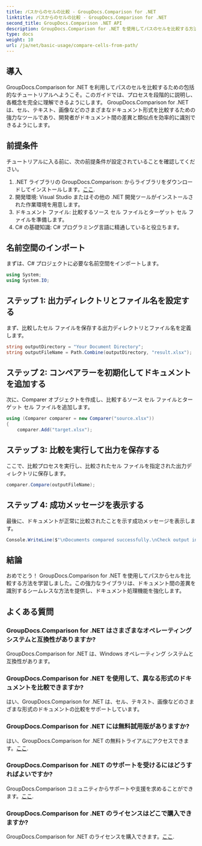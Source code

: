 ```yaml
---
title: パスからのセルの比較 - GroupDocs.Comparison for .NET
linktitle: パスからのセルの比較 - GroupDocs.Comparison for .NET
second_title: GroupDocs.Comparison .NET API
description: GroupDocs.Comparison for .NET を使用してパスのセルを比較する方法を学習します。ドキュメント間の相違点を効率的に識別します。
type: docs
weight: 10
url: /ja/net/basic-usage/compare-cells-from-path/
---
```

## 導入
GroupDocs.Comparison for .NET を利用してパスのセルを比較するための包括的なチュートリアルへようこそ。このガイドでは、プロセスを段階的に説明し、各概念を完全に理解できるようにします。 GroupDocs.Comparison for .NET は、セル、テキスト、画像などのさまざまなドキュメント形式を比較するための強力なツールであり、開発者がドキュメント間の差異と類似点を効率的に識別できるようにします。
## 前提条件
チュートリアルに入る前に、次の前提条件が設定されていることを確認してください。
1. .NET ライブラリの GroupDocs.Comparison: からライブラリをダウンロードしてインストールします。[ここ](https://releases.groupdocs.com/comparison/net/).
2. 開発環境: Visual Studio またはその他の .NET 開発ツールがインストールされた作業環境を用意します。
3. ドキュメント ファイル: 比較するソース セル ファイルとターゲット セル ファイルを準備します。
4. C# の基礎知識: C# プログラミング言語に精通していると役立ちます。

## 名前空間のインポート
まずは、C# プロジェクトに必要な名前空間をインポートします。
```csharp
using System;
using System.IO;
```
## ステップ 1: 出力ディレクトリとファイル名を設定する
まず、比較したセル ファイルを保存する出力ディレクトリとファイル名を定義します。
```csharp
string outputDirectory = "Your Document Directory";
string outputFileName = Path.Combine(outputDirectory, "result.xlsx");
```
## ステップ 2: コンペアラーを初期化してドキュメントを追加する
次に、Comparer オブジェクトを作成し、比較するソース セル ファイルとターゲット セル ファイルを追加します。
```csharp
using (Comparer comparer = new Comparer("source.xlsx"))
{
    comparer.Add("target.xlsx");
```
## ステップ 3: 比較を実行して出力を保存する
ここで、比較プロセスを実行し、比較されたセル ファイルを指定された出力ディレクトリに保存します。
```csharp
comparer.Compare(outputFileName);
```
## ステップ 4: 成功メッセージを表示する
最後に、ドキュメントが正常に比較されたことを示す成功メッセージを表示します。
```csharp
Console.WriteLine($"\nDocuments compared successfully.\nCheck output in {outputDirectory}.");
```

## 結論
おめでとう！ GroupDocs.Comparison for .NET を使用してパスからセルを比較する方法を学習しました。この強力なライブラリは、ドキュメント間の差異を識別するシームレスな方法を提供し、ドキュメント処理機能を強化します。
## よくある質問
### GroupDocs.Comparison for .NET はさまざまなオペレーティング システムと互換性がありますか?
GroupDocs.Comparison for .NET は、Windows オペレーティング システムと互換性があります。
### GroupDocs.Comparison for .NET を使用して、異なる形式のドキュメントを比較できますか?
はい、GroupDocs.Comparison for .NET は、セル、テキスト、画像などのさまざまな形式のドキュメントの比較をサポートしています。
### GroupDocs.Comparison for .NET には無料試用版がありますか?
はい、GroupDocs.Comparison for .NET の無料トライアルにアクセスできます。[ここ](https://releases.groupdocs.com/).
### GroupDocs.Comparison for .NET のサポートを受けるにはどうすればよいですか?
GroupDocs.Comparison コミュニティからサポートや支援を求めることができます。[ここ](https://forum.groupdocs.com/c/comparison/12).
### GroupDocs.Comparison for .NET のライセンスはどこで購入できますか?
 GroupDocs.Comparison for .NET のライセンスを購入できます。[ここ](https://purchase.groupdocs.com/buy).